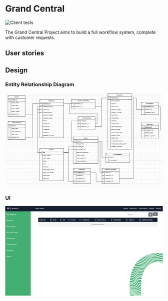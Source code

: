 # Grand Central

![Client tests](https://github.com/ines-dev/grand-central/actions/workflows/jest-client.yaml>/badge.svg)

The Grand Central Project aims to build a full workflow system, complete with customer requests.

## User stories

## Design

### Entity Relationship Diagram

![ERD](specs/erd.jpg)

### UI

![UI](specs/ui.jpg)
